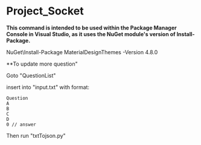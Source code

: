 # Project_Socket


**This command is intended to be used within the Package Manager Console in Visual Studio, as it uses the NuGet module's version of Install-Package.**

NuGet\Install-Package MaterialDesignThemes -Version 4.8.0

**To update more question"

Goto "QuestionList"

insert into "input.txt" with format:
```
Question
A
B
C
D
0 // answer
```

Then run "txtTojson.py"